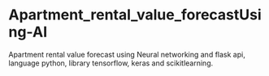 # Apartment_rental_value_forecastUsing-AI
 Apartment rental value forecast using Neural networking and flask api, language python, library tensorflow, keras and scikitlearning.
